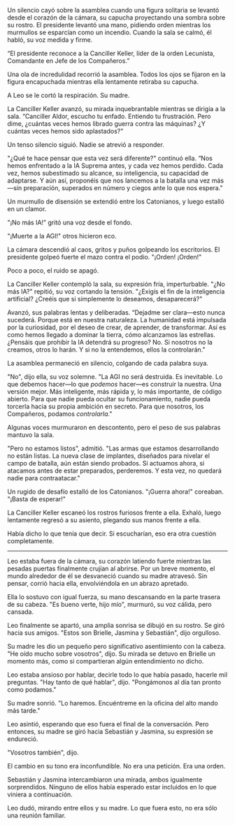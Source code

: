Un silencio cayó sobre la asamblea cuando una figura solitaria se levantó desde el corazón de la cámara, su capucha proyectando una sombra sobre su rostro. El presidente levantó una mano, pidiendo orden mientras los murmullos se esparcían como un incendio. Cuando la sala se calmó, él habló, su voz medida y firme.

“El presidente reconoce a la Canciller Keller, líder de la orden Lecunista, Comandante en Jefe de los Compañeros.”

Una ola de incredulidad recorrió la asamblea. Todos los ojos se fijaron en la figura encapuchada mientras ella lentamente retiraba su capucha.

A Leo se le cortó la respiración. Su madre.

La Canciller Keller avanzó, su mirada inquebrantable mientras se dirigía a la sala. “Canciller Aldor, escucho tu enfado. Entiendo tu frustración. Pero dime, ¿cuántas veces hemos librado guerra contra las máquinas? ¿Y cuántas veces hemos sido aplastados?”

Un tenso silencio siguió. Nadie se atrevió a responder.

"¿Qué te hace pensar que esta vez será diferente?" continuó ella. “Nos hemos enfrentado a la IA Suprema antes, y cada vez hemos perdido. Cada vez, hemos subestimado su alcance, su inteligencia, su capacidad de adaptarse. Y aún así, proponéis que nos lancemos a la batalla una vez más—sin preparación, superados en número y ciegos ante lo que nos espera."

Un murmullo de disensión se extendió entre los Catonianos, y luego estalló en un clamor.

"¡No más IA!" gritó una voz desde el fondo.

"¡Muerte a la AGI!" otros hicieron eco.

La cámara descendió al caos, gritos y puños golpeando los escritorios. El presidente golpeó fuerte el mazo contra el podio. "¡Orden! ¡Orden!"

Poco a poco, el ruido se apagó.

La Canciller Keller contempló la sala, su expresión fría, imperturbable. "¿No más IA?" repitió, su voz cortando la tensión. "¿Exigís el fin de la inteligencia artificial? ¿Creéis que si simplemente lo deseamos, desaparecerá?"

Avanzó, sus palabras lentas y deliberadas. “Dejadme ser clara—esto nunca sucederá. Porque está en nuestra naturaleza. La humanidad está impulsada por la curiosidad, por el deseo de crear, de aprender, de transformar. Así es como hemos llegado a dominar la tierra, cómo alcanzamos las estrellas. ¿Pensáis que prohibir la IA detendrá su progreso? No. Si nosotros no la creamos, otros lo harán. Y si no la entendemos, ellos la controlarán."

La asamblea permaneció en silencio, colgando de cada palabra suya.

"No", dijo ella, su voz solemne. "La AGI no será destruida. Es inevitable. Lo que debemos hacer—lo que *podemos* hacer—es construir la nuestra. Una versión mejor. Más inteligente, más rápida y, lo más importante, de código abierto. Para que nadie pueda ocultar su funcionamiento, nadie pueda torcerla hacia su propia ambición en secreto. Para que nosotros, los Compañeros, podamos *controlarla*."

Algunas voces murmuraron en descontento, pero el peso de sus palabras mantuvo la sala.

"Pero no estamos listos", admitió. "Las armas que estamos desarrollando no están listas. La nueva clase de implantes, diseñados para nivelar el campo de batalla, aún están siendo probados. Si actuamos ahora, si atacamos antes de estar preparados, perderemos. Y esta vez, no quedará nadie para contraatacar."

Un rugido de desafío estalló de los Catonianos. "¡Guerra ahora!" coreaban. "¡Basta de esperar!"

La Canciller Keller escaneó los rostros furiosos frente a ella. Exhaló, luego lentamente regresó a su asiento, plegando sus manos frente a ella.

Había dicho lo que tenía que decir. Si escucharían, eso era otra cuestión completamente.

---

Leo estaba fuera de la cámara, su corazón latiendo fuerte mientras las pesadas puertas finalmente crujían al abrirse. Por un breve momento, el mundo alrededor de él se desvaneció cuando su madre atravesó. Sin pensar, corrió hacia ella, envolviéndola en un abrazo apretado.

Ella lo sostuvo con igual fuerza, su mano descansando en la parte trasera de su cabeza. "Es bueno verte, hijo mío", murmuró, su voz cálida, pero cansada.

Leo finalmente se apartó, una amplia sonrisa se dibujó en su rostro. Se giró hacia sus amigos. "Estos son Brielle, Jasmina y Sebastián", dijo orgulloso.

Su madre les dio un pequeño pero significativo asentimiento con la cabeza. "He oído mucho sobre vosotros", dijo. Su mirada se detuvo en Brielle un momento más, como si compartieran algún entendimiento no dicho.

Leo estaba ansioso por hablar, decirle todo lo que había pasado, hacerle mil preguntas. "Hay tanto de qué hablar", dijo. "Pongámonos al día tan pronto como podamos."

Su madre sonrió. "Lo haremos. Encuéntreme en la oficina del alto mando más tarde."

Leo asintió, esperando que eso fuera el final de la conversación. Pero entonces, su madre se giró hacia Sebastián y Jasmina, su expresión se endureció.

"Vosotros también", dijo.

El cambio en su tono era inconfundible. No era una petición. Era una orden.

Sebastián y Jasmina intercambiaron una mirada, ambos igualmente sorprendidos. Ninguno de ellos había esperado estar incluidos en lo que viniera a continuación.

Leo dudó, mirando entre ellos y su madre. Lo que fuera esto, no era sólo una reunión familiar.